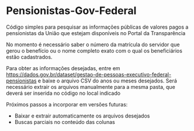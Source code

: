 # Pensionistas-Gov-Federal


Código simples para pesquisar as informações públicas de valores pagos a pensionistas da União que estejam disponíveis no Portal da Transparência

No momento é necessário saber o número da matrícula do servidor que gerou o benefício ou o nome completo exato com o qual os beneficiários estão cadastrados. 

Para obter as informações desejadas, entre em https://dados.gov.br/dataset/gestao-de-pessoas-executivo-federal-pensionistas e baixe o arquivo CSV do anos ou meses desejados. Será necessário extrair os arquivos manualmente para a mesma pasta, que deverá ser inserida no código no local indicado

Próximos passos a incorporar em versões futuras: 

- Baixar e extrair automaticamente os arquivos desejados
- Buscas parciais no conteúdo das colunas
